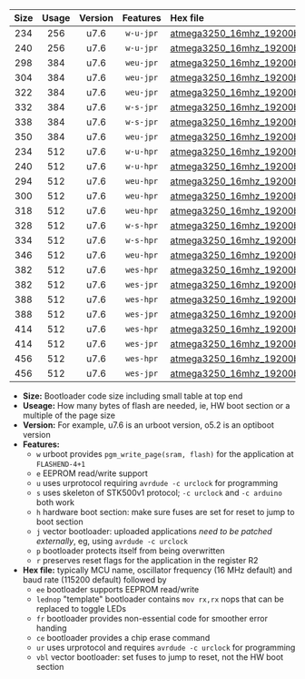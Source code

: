 |Size|Usage|Version|Features|Hex file|
|:-:|:-:|:-:|:-:|:--|
|234|256|u7.6|`w-u-jpr`|[atmega3250_16mhz_19200bps_ur_vbl.hex](https://raw.githubusercontent.com/stefanrueger/urboot/main//atmega3250_16mhz_19200bps_ur_vbl.hex)|
|240|256|u7.6|`w-u-jpr`|[atmega3250_16mhz_19200bps_lednop_ur_vbl.hex](https://raw.githubusercontent.com/stefanrueger/urboot/main//atmega3250_16mhz_19200bps_lednop_ur_vbl.hex)|
|298|384|u7.6|`weu-jpr`|[atmega3250_16mhz_19200bps_ee_ur_vbl.hex](https://raw.githubusercontent.com/stefanrueger/urboot/main//atmega3250_16mhz_19200bps_ee_ur_vbl.hex)|
|304|384|u7.6|`weu-jpr`|[atmega3250_16mhz_19200bps_ee_lednop_ur_vbl.hex](https://raw.githubusercontent.com/stefanrueger/urboot/main//atmega3250_16mhz_19200bps_ee_lednop_ur_vbl.hex)|
|322|384|u7.6|`weu-jpr`|[atmega3250_16mhz_19200bps_ee_lednop_fr_ur_vbl.hex](https://raw.githubusercontent.com/stefanrueger/urboot/main//atmega3250_16mhz_19200bps_ee_lednop_fr_ur_vbl.hex)|
|332|384|u7.6|`w-s-jpr`|[atmega3250_16mhz_19200bps_vbl.hex](https://raw.githubusercontent.com/stefanrueger/urboot/main//atmega3250_16mhz_19200bps_vbl.hex)|
|338|384|u7.6|`w-s-jpr`|[atmega3250_16mhz_19200bps_lednop_vbl.hex](https://raw.githubusercontent.com/stefanrueger/urboot/main//atmega3250_16mhz_19200bps_lednop_vbl.hex)|
|350|384|u7.6|`weu-jpr`|[atmega3250_16mhz_19200bps_ee_lednop_fr_ce_ur_vbl.hex](https://raw.githubusercontent.com/stefanrueger/urboot/main//atmega3250_16mhz_19200bps_ee_lednop_fr_ce_ur_vbl.hex)|
|234|512|u7.6|`w-u-hpr`|[atmega3250_16mhz_19200bps_ur.hex](https://raw.githubusercontent.com/stefanrueger/urboot/main//atmega3250_16mhz_19200bps_ur.hex)|
|240|512|u7.6|`w-u-hpr`|[atmega3250_16mhz_19200bps_lednop_ur.hex](https://raw.githubusercontent.com/stefanrueger/urboot/main//atmega3250_16mhz_19200bps_lednop_ur.hex)|
|294|512|u7.6|`weu-hpr`|[atmega3250_16mhz_19200bps_ee_ur.hex](https://raw.githubusercontent.com/stefanrueger/urboot/main//atmega3250_16mhz_19200bps_ee_ur.hex)|
|300|512|u7.6|`weu-hpr`|[atmega3250_16mhz_19200bps_ee_lednop_ur.hex](https://raw.githubusercontent.com/stefanrueger/urboot/main//atmega3250_16mhz_19200bps_ee_lednop_ur.hex)|
|318|512|u7.6|`weu-hpr`|[atmega3250_16mhz_19200bps_ee_lednop_fr_ur.hex](https://raw.githubusercontent.com/stefanrueger/urboot/main//atmega3250_16mhz_19200bps_ee_lednop_fr_ur.hex)|
|328|512|u7.6|`w-s-hpr`|[atmega3250_16mhz_19200bps.hex](https://raw.githubusercontent.com/stefanrueger/urboot/main//atmega3250_16mhz_19200bps.hex)|
|334|512|u7.6|`w-s-hpr`|[atmega3250_16mhz_19200bps_lednop.hex](https://raw.githubusercontent.com/stefanrueger/urboot/main//atmega3250_16mhz_19200bps_lednop.hex)|
|346|512|u7.6|`weu-hpr`|[atmega3250_16mhz_19200bps_ee_lednop_fr_ce_ur.hex](https://raw.githubusercontent.com/stefanrueger/urboot/main//atmega3250_16mhz_19200bps_ee_lednop_fr_ce_ur.hex)|
|382|512|u7.6|`wes-hpr`|[atmega3250_16mhz_19200bps_ee.hex](https://raw.githubusercontent.com/stefanrueger/urboot/main//atmega3250_16mhz_19200bps_ee.hex)|
|382|512|u7.6|`wes-jpr`|[atmega3250_16mhz_19200bps_ee_vbl.hex](https://raw.githubusercontent.com/stefanrueger/urboot/main//atmega3250_16mhz_19200bps_ee_vbl.hex)|
|388|512|u7.6|`wes-hpr`|[atmega3250_16mhz_19200bps_ee_lednop.hex](https://raw.githubusercontent.com/stefanrueger/urboot/main//atmega3250_16mhz_19200bps_ee_lednop.hex)|
|388|512|u7.6|`wes-jpr`|[atmega3250_16mhz_19200bps_ee_lednop_vbl.hex](https://raw.githubusercontent.com/stefanrueger/urboot/main//atmega3250_16mhz_19200bps_ee_lednop_vbl.hex)|
|414|512|u7.6|`wes-hpr`|[atmega3250_16mhz_19200bps_ee_lednop_fr.hex](https://raw.githubusercontent.com/stefanrueger/urboot/main//atmega3250_16mhz_19200bps_ee_lednop_fr.hex)|
|414|512|u7.6|`wes-jpr`|[atmega3250_16mhz_19200bps_ee_lednop_fr_vbl.hex](https://raw.githubusercontent.com/stefanrueger/urboot/main//atmega3250_16mhz_19200bps_ee_lednop_fr_vbl.hex)|
|456|512|u7.6|`wes-hpr`|[atmega3250_16mhz_19200bps_ee_lednop_fr_ce.hex](https://raw.githubusercontent.com/stefanrueger/urboot/main//atmega3250_16mhz_19200bps_ee_lednop_fr_ce.hex)|
|456|512|u7.6|`wes-jpr`|[atmega3250_16mhz_19200bps_ee_lednop_fr_ce_vbl.hex](https://raw.githubusercontent.com/stefanrueger/urboot/main//atmega3250_16mhz_19200bps_ee_lednop_fr_ce_vbl.hex)|

- **Size:** Bootloader code size including small table at top end
- **Useage:** How many bytes of flash are needed, ie, HW boot section or a multiple of the page size
- **Version:** For example, u7.6 is an urboot version, o5.2 is an optiboot version
- **Features:**
  + `w` urboot provides `pgm_write_page(sram, flash)` for the application at `FLASHEND-4+1`
  + `e` EEPROM read/write support
  + `u` uses urprotocol requiring `avrdude -c urclock` for programming
  + `s` uses skeleton of STK500v1 protocol; `-c urclock` and `-c arduino` both work
  + `h` hardware boot section: make sure fuses are set for reset to jump to boot section
  + `j` vector bootloader: uploaded applications *need to be patched externally*, eg, using `avrdude -c urclock`
  + `p` bootloader protects itself from being overwritten
  + `r` preserves reset flags for the application in the register R2
- **Hex file:** typically MCU name, oscillator frequency (16 MHz default) and baud rate (115200 default) followed by
  + `ee` bootloader supports EEPROM read/write
  + `lednop` "template" bootloader contains `mov rx,rx` nops that can be replaced to toggle LEDs
  + `fr` bootloader provides non-essential code for smoother error handing
  + `ce` bootloader provides a chip erase command
  + `ur` uses urprotocol and requires `avrdude -c urclock` for programming
  + `vbl` vector bootloader: set fuses to jump to reset, not the HW boot section

